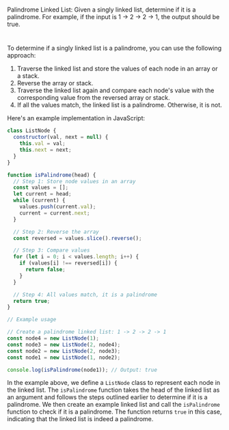 #
Palindrome Linked List: Given a singly linked list, determine if it is a palindrome.
For example, if the input is 1 -> 2 -> 2 -> 1, the output should be true.
#


To determine if a singly linked list is a palindrome, you can use the following approach:

1. Traverse the linked list and store the values of each node in an array or a stack.
2. Reverse the array or stack.
3. Traverse the linked list again and compare each node's value with the corresponding value from the reversed array or stack.
4. If all the values match, the linked list is a palindrome. Otherwise, it is not.

Here's an example implementation in JavaScript:

```javascript
class ListNode {
  constructor(val, next = null) {
    this.val = val;
    this.next = next;
  }
}

function isPalindrome(head) {
  // Step 1: Store node values in an array
  const values = [];
  let current = head;
  while (current) {
    values.push(current.val);
    current = current.next;
  }

  // Step 2: Reverse the array
  const reversed = values.slice().reverse();

  // Step 3: Compare values
  for (let i = 0; i < values.length; i++) {
    if (values[i] !== reversed[i]) {
      return false;
    }
  }

  // Step 4: All values match, it is a palindrome
  return true;
}

// Example usage

// Create a palindrome linked list: 1 -> 2 -> 2 -> 1
const node4 = new ListNode(1);
const node3 = new ListNode(2, node4);
const node2 = new ListNode(2, node3);
const node1 = new ListNode(1, node2);

console.log(isPalindrome(node1)); // Output: true
```

In the example above, we define a `ListNode` class to represent each node in the linked list. The `isPalindrome` function takes the head of the linked list as an argument and follows the steps outlined earlier to determine if it is a palindrome. We then create an example linked list and call the `isPalindrome` function to check if it is a palindrome. The function returns `true` in this case, indicating that the linked list is indeed a palindrome.
